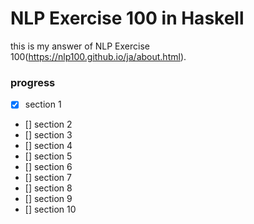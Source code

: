 # NLP Exercise 100 in Haskell
this is my answer of NLP Exercise 100(https://nlp100.github.io/ja/about.html).

### progress
- [x] section 1
- [] section 2
- [] section 3
- [] section 4
- [] section 5
- [] section 6
- [] section 7
- [] section 8
- [] section 9 
- [] section 10
